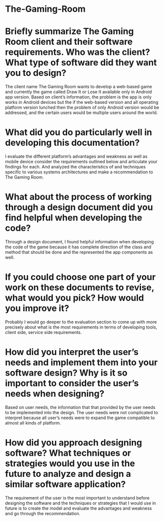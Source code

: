 # The-Gaming-Room
# Briefly summarize The Gaming Room client and their software requirements. Who was the client? What type of software did they want you to design?

The client name The Gaming Room wants to develop a web-based game and currently the game called Draw It or Lose It available only in Android app version. Based on client’s information, the problem is the app is only works in Android devices but the if the web-based version and all operating platform version lunched then the problem of only Android version would be addressed, and the certain users would be multiple users around the world.

# What did you do particularly well in developing this documentation?

I evaluate the different platform’s advantages and weakness as well as mobile device consider the requirements outlined below and articulate your findings for each. And analyzed the characteristics of and techniques specific to various systems architectures and make a recommendation to The Gaming Room.

# What about the process of working through a design document did you find helpful when developing the code?

Through a design document, I found helpful information when developing the code of the game because it has complete direction of the class and method that should be done and the represented the app components as well.

# If you could choose one part of your work on these documents to revise, what would you pick? How would you improve it?

Probably I would go deeper to the evaluation section to come up with more precisely about what is the most requirements in terms of developing tools, client side, service side requirements.

# How did you interpret the user’s needs and implement them into your software design? Why is it so important to consider the user’s needs when designing?

Based on user needs, the information that that provided by the user needs to be implemented into the design. The user needs were not complicated to interpret because all user’s needs were to expand the game compatible to almost all kinds of platform.

# How did you approach designing software? What techniques or strategies would you use in the future to analyze and design a similar software application?

The requirement of the user is the most important to understand before designing the software and the techniques or strategies that I would use in future is to create the model and evaluate the advantages and weakness and go through the recommendation.
